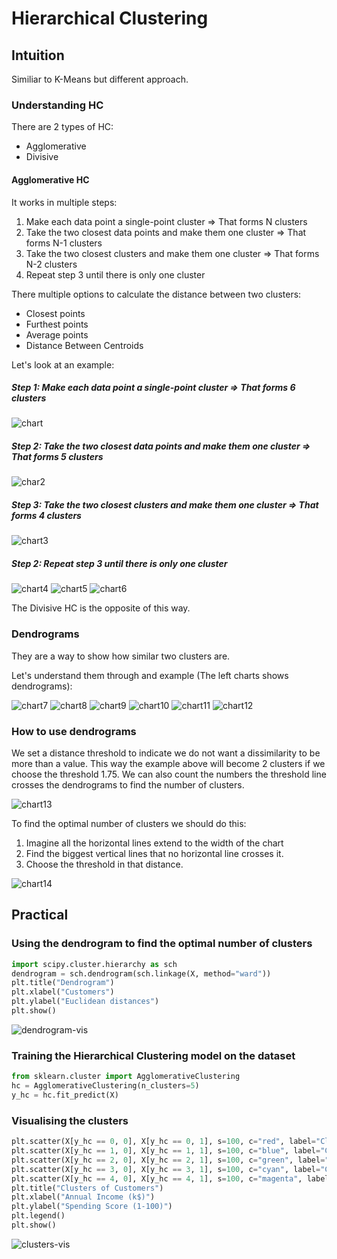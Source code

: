 # Hierarchical Clustering

## Intuition

Similiar to K-Means but different approach.

### Understanding HC

There are 2 types of HC:

* Agglomerative
* Divisive

#### Agglomerative HC

It works in multiple steps:

1. Make each data point a single-point cluster => That forms N clusters
2. Take the two closest data points and make them one cluster => That forms N-1 clusters
3. Take the two closest clusters and make them one cluster => That forms N-2 clusters
4. Repeat step 3 until there is only one cluster

There multiple options to calculate the distance between two clusters:

* Closest points
* Furthest points
* Average points
* Distance Between Centroids

Let's look at an example:

##### Step 1: Make each data point a single-point cluster => That forms 6 clusters

![chart](chart-min.PNG)

##### Step 2: Take the two closest data points and make them one cluster => That forms 5 clusters

![char2](chart2-min.PNG)

##### Step 3: Take the two closest clusters and make them one cluster => That forms 4 clusters

![chart3](chart3-min.PNG)

##### Step 2: Repeat step 3 until there is only one cluster

![chart4](chart4-min.PNG)
![chart5](chart5-min.PNG)
![chart6](chart6-min.PNG)

The Divisive HC is the opposite of this way.

### Dendrograms

They are a way to show how similar two clusters are.

Let's understand them through and example (The left charts shows dendrograms):

![chart7](chart7-min.PNG)
![chart8](chart8-min.PNG)
![chart9](chart9-min.PNG)
![chart10](chart10-min.PNG)
![chart11](chart11-min.PNG)
![chart12](chart12-min.PNG)

### How to use dendrograms

We set a distance threshold to indicate we do not want a dissimilarity to be more than a value. This way the example above will become 2 clusters if we choose the threshold 1.75. We can also count the numbers the threshold line crosses the dendrograms to find the number of clusters.

![chart13](chart13-min.PNG)

To find the optimal number of clusters we should do this:

1. Imagine all the horizontal lines extend to the width of the chart
2. Find the biggest vertical lines that no horizontal line crosses it.
3. Choose the threshold in that distance.

![chart14](chart14-min.PNG)

## Practical

### Using the dendrogram to find the optimal number of clusters

```python
import scipy.cluster.hierarchy as sch
dendrogram = sch.dendrogram(sch.linkage(X, method="ward"))
plt.title("Dendrogram")
plt.xlabel("Customers")
plt.ylabel("Euclidean distances")
plt.show()
```

![dendrogram-vis](dendrogram-vis.png)

### Training the Hierarchical Clustering model on the dataset

```python
from sklearn.cluster import AgglomerativeClustering
hc = AgglomerativeClustering(n_clusters=5)
y_hc = hc.fit_predict(X)
```

### Visualising the clusters

```python
plt.scatter(X[y_hc == 0, 0], X[y_hc == 0, 1], s=100, c="red", label="Cluster 1")
plt.scatter(X[y_hc == 1, 0], X[y_hc == 1, 1], s=100, c="blue", label="Cluster 2")
plt.scatter(X[y_hc == 2, 0], X[y_hc == 2, 1], s=100, c="green", label="Cluster 3")
plt.scatter(X[y_hc == 3, 0], X[y_hc == 3, 1], s=100, c="cyan", label="Cluster 4")
plt.scatter(X[y_hc == 4, 0], X[y_hc == 4, 1], s=100, c="magenta", label="Cluster 5")
plt.title("Clusters of Customers")
plt.xlabel("Annual Income (k$)")
plt.ylabel("Spending Score (1-100)")
plt.legend()
plt.show()
```

![clusters-vis](clusters-vis.png)